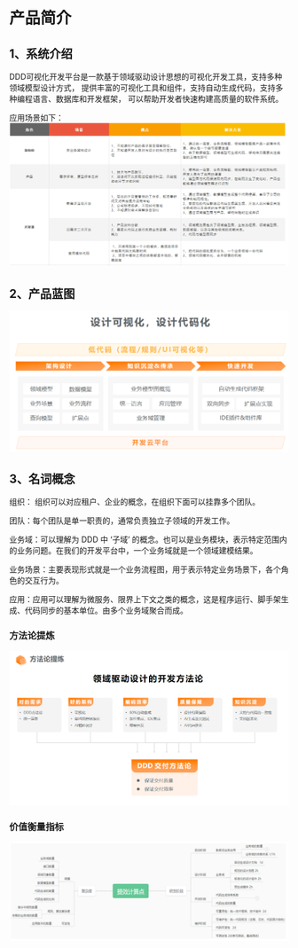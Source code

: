# 产品简介

## 1、系统介绍

DDD可视化开发平台是一款基于领域驱动设计思想的可视化开发工具，支持多种领域模型设计方式，
提供丰富的可视化工具和组件，支持自动生成代码，支持多种编程语言、数据库和开发框架，
可以帮助开发者快速构建高质量的软件系统。

应用场景如下：
![](.产品简介_images/3f3ecdc0.png)

## 2、产品蓝图

![](.产品简介_images/36204e77.png)

## 3、名词概念

组织： 组织可以对应租户、企业的概念，在组织下面可以挂靠多个团队。

团队：每个团队是单一职责的，通常负责独立子领域的开发工作。

业务域：可以理解为 DDD 中 ‘子域’ 的概念。也可以是业务模块，表示特定范围内的业务问题。在我们的开发平台中，一个业务域就是一个领域建模结果。

业务场景：主要表现形式就是一个业务流程图，用于表示特定业务场景下，各个角色的交互行为。

应用：应用可以理解为微服务、限界上下文之类的概念，这是程序运行、脚手架生成、代码同步的基本单位。由多个业务域聚合而成。

### 方法论提炼
![](.产品简介_images/b2fa4ad4.png)

### 价值衡量指标
![](.产品简介_images/d1646f40.png)